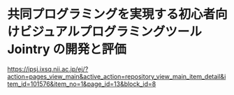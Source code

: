 共同プログラミングを実現する初心者向けビジュアルプログラミングツール Jointry の開発と評価
=============

https://ipsj.ixsq.nii.ac.jp/ej/?action=pages_view_main&active_action=repository_view_main_item_detail&item_id=101576&item_no=1&page_id=13&block_id=8

